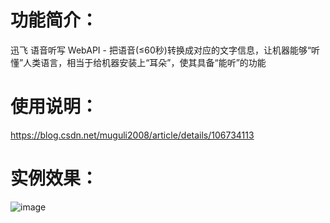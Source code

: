 # 功能简介：
迅飞 语音听写 WebAPI - 把语音(≤60秒)转换成对应的文字信息，让机器能够“听懂”人类语言，相当于给机器安装上“耳朵”，使其具备“能听”的功能


# 使用说明：
<a target="_blank" href="https://blog.csdn.net/muguli2008/article/details/106734113" >https://blog.csdn.net/muguli2008/article/details/106734113</a>

# 实例效果：
![image](https://raw.githubusercontent.com/MuGuiLin/wxEditor/master/explanation/2019-08-28_172238.jpg)